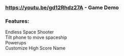 ### https://youtu.be/gd12Rhdz27A - Game Demo
### Features:

Endless Space Shooter
<br />
Tilt phone to move spaceship
<br />
Powerups 
<br />
Customize High Score Name
